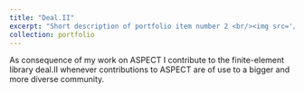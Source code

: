 ```yaml
---
title: "Deal.II"
excerpt: "Short description of portfolio item number 2 <br/><img src='/images/dealii-logo.png'>"
collection: portfolio
---
```


As consequence of my work on ASPECT I contribute to the finite-element library deal.II whenever contributions to ASPECT are of use to a bigger and more diverse community.

